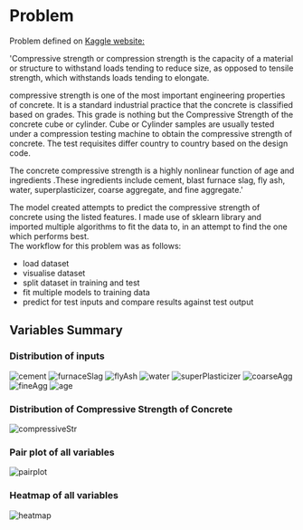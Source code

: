 # Problem  
Problem defined on [Kaggle website:](https://www.kaggle.com/pavanraj159/concrete-compressive-strength-data-set)  

'Compressive strength or compression strength is the capacity of a material or structure to withstand loads tending to reduce size, as opposed to tensile strength, which withstands loads tending to elongate.  

compressive strength is one of the most important engineering properties of concrete. It is a standard industrial practice that the concrete is classified based on grades. This grade is nothing but the Compressive Strength of the concrete cube or cylinder. Cube or Cylinder samples are usually tested under a compression testing machine to obtain the compressive strength of concrete. The test requisites differ country to country based on the design code.  

The concrete compressive strength is a highly nonlinear function of age and ingredients .These ingredients include cement, blast furnace slag, fly ash, water, superplasticizer, coarse aggregate, and fine aggregate.'    

The model created attempts to predict the compressive strength of concrete using the listed features. I made use of sklearn library and imported multiple algorithms to fit the data to, in an attempt to find the one which performs best.    
The workflow for this problem was as follows:
- load dataset
- visualise dataset
- split dataset in training and test
- fit multiple models to training data
- predict for test inputs and compare results against test output

## Variables Summary
### Distribution of inputs
![cement](https://github.com/JanThan/LearningML/blob/master/CompressiveStrengthOfConcrete/figures/cement_hist.png)
![furnaceSlag](https://github.com/JanThan/LearningML/blob/master/CompressiveStrengthOfConcrete/figures/furnaceSlag_hist.png)
![flyAsh](https://github.com/JanThan/LearningML/blob/master/CompressiveStrengthOfConcrete/figures/flyAsh_hist.png)
![water](https://github.com/JanThan/LearningML/blob/master/CompressiveStrengthOfConcrete/figures/water_hist.png)
![superPlasticizer](https://github.com/JanThan/LearningML/blob/master/CompressiveStrengthOfConcrete/figures/superPlasticizer_hist.png)
![coarseAgg](https://github.com/JanThan/LearningML/blob/master/CompressiveStrengthOfConcrete/figures/coarseAgg_hist.png)
![fineAgg](https://github.com/JanThan/LearningML/blob/master/CompressiveStrengthOfConcrete/figures/fineAgg_hist.png)
![age](https://github.com/JanThan/LearningML/blob/master/CompressiveStrengthOfConcrete/figures/age_hist.png)
### Distribution of Compressive Strength of Concrete
![compressiveStr](https://github.com/JanThan/LearningML/blob/master/CompressiveStrengthOfConcrete/figures/compressiveStr_hist.png)

### Pair plot of all variables
![pairplot](https://github.com/JanThan/LearningML/blob/master/CompressiveStrengthOfConcrete/figures/pairplot.png)
### Heatmap of all variables
![heatmap](https://github.com/JanThan/LearningML/blob/master/CompressiveStrengthOfConcrete/figures/heatmap.png)

![]()
![]()
![]()
![]()


